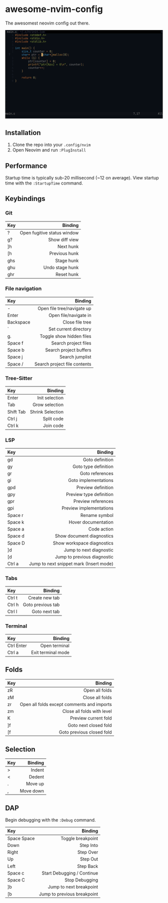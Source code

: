 # awesome-nvim-config

The awesomest neovim config out there.

![Screenshot of config](preview.png)

## Installation

1. Clone the repo into your `.config/nvim`
2. Open Neovim and run `:PlugInstall`

## Performance

Startup time is typically sub-20 millisecond (~12 on average). View startup time
with the `:StartupTime` command.

## Keybindings

### Git

| Key |                     Binding |
| :-- | --------------------------: |
| ?   | Open fugitive status window |
| g?  |              Show diff view |
| ]h  |                   Next hunk |
| [h  |               Previous hunk |
| ghs |                  Stage hunk |
| ghu |             Undo stage hunk |
| ghr |                  Reset hunk |

### File navigation

| Key       |                      Binding |
| :-------- | ---------------------------: |
| -         |   Open file tree/navigate up |
| Enter     |        Open file/navigate in |
| Backspace |              Close file tree |
| `         |        Set current directory |
| g.        |     Toggle show hidden files |
| Space f   |         Search project files |
| Space b   |       Search project buffers |
| Space j   |              Search jumplist |
| Space /   | Search project file contents |

### Tree-Sitter

| Key       |          Binding |
| :-------- | ---------------: |
| Enter     |   Init selection |
| Tab       |   Grow selection |
| Shift Tab | Shrink Selection |
| Ctrl j    |       Split code |
| Ctrl k    |        Join code |

### LSP

| Key     |                                 Binding |
| :------ | --------------------------------------: |
| gd      |                         Goto definition |
| gy      |                    Goto type definition |
| gr      |                         Goto references |
| gi      |                    Goto implementations |
| gpd     |                      Preview definition |
| gpy     |                 Preview type definition |
| gpr     |                      Preview references |
| gpi     |                 Preview implementations |
| Space r |                           Rename symbol |
| Space k |                     Hover documentation |
| Space a |                             Code action |
| Space d |               Show document diagnostics |
| Space D |              Show workspace diagnostics |
| \]d     |                 Jump to next diagnostic |
| \[d     |             Jump to previous diagnostic |
| Ctrl a  | Jump to next snippet mark (Insert mode) |

### Tabs

| Key    |           Binding |
| :----- | ----------------: |
| Ctrl t |    Create new tab |
| Ctrl h | Goto previous tab |
| Ctrl l |     Goto next tab |

### Terminal

| Key        |            Binding |
| :--------- | -----------------: |
| Ctrl Enter |      Open terminal |
| Ctrl a     | Exit terminal mode |

## Folds

| Key |                                    Binding |
| :-- | -----------------------------------------: |
| zR  |                             Open all folds |
| zM  |                            Close all folds |
| zr  | Open all folds except comments and imports |
| zm  |                 Close all folds with level |
| K   |                       Preview current fold |
| ]f  |                      Goto next closed fold |
| [f  |                  Goto previous closed fold |

## Selection

| Key |   Binding |
| :-- | --------: |
| >   |    Indent |
| <   |    Dedent |
| .   |   Move up |
| ,   | Move down |

## DAP

Begin debugging with the `:Debug` command.

| Key         |                     Binding |
| :---------- | --------------------------: |
| Space Space |           Toggle breakpoint |
| Down        |                   Step Into |
| Right       |                   Step Over |
| Up          |                    Step Out |
| Left        |                   Step Back |
| Space c     |  Start Debugging / Continue |
| Space C     |              Stop Debugging |
| ]b          |     Jump to next breakpoint |
| [b          | Jump to previous breakpoint |

